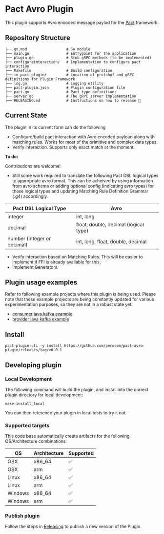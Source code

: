 # Pact Avro Plugin

This plugin supports Avro encoded message paylod for the [Pact](http://docs.pact.io) framework.


## Repository Structure

```
├── go.mod                  # Go module                                     
├── main.go                 # Entrypoint for the application
├── plugin.go               # Stub gRPC methods (to be implemented)
├── configureinteraction/   # Implementation to configure pact interaction 
├── Makefile                # Build configuration
├── io_pact_plugin/         # Location of protobuf and gRPC definitions for Plugin Framework
├── log.go                  # Logging utility
├── pact-plugin.json        # Plugin configuration file
├── pact.go                 # Pact type definitions
├── server.go               # The gRPC server implementation
├── RELEASING.md            # Instructions on how to release 🚀
```

## Current State
The plugin in its current form can do the following
- Configure/build pact interaction with Avro encoded payload along with matching rules. Works for most of the primitive and complex data types.  
- Verify interaction. Supports only exact match at the moment.

**To do:**

Contributions are welcome! 

- Still some work required to translate the following Pact DSL logical types to appropriate avro format. This can be acheived by using information from avro schema or adding optional config (indicating avro types) for these logical types and updating Matching Rule Definition Grammar (.g4) accordingly. 

| Pact DSL Logical Type       | Avro                                  |
| --------------------------- | ------------------------------------- |
| integer                     | int, long                             |
| decimal                     | float, double, decimal (logical type) |
| number (integer or decimal) | int, long, float, double, decimal     |

- Verify interaction based on Matching Rules. This will be easier to implement if FFI is already available for this.  
- Implement Generators. 

## Plugin usage examples
Refer to following example projects where this plugin is being used. Please note that these example projects are being constantly updated for various experimentation purposes, so they are not in a robust state yet.   

- [consumer java kafka example](https://github.com/praveen-em/example-consumer-java-kafka-avro)
- [provider java kafka example](https://github.com/praveen-em/example-provider-java-kafka-avro)

## Install
```
pact-plugin-cli -y install https://github.com/perodem/pact-avro-plugin/releases/tag/v0.0.1
```

## Developing plugin
### Local Development
The following command will build the plugin, and install into the correct plugin directory for local development:
 ```
 make install_local
 ```
You can then reference your plugin in local tests to try it out.

### Supported targets
This code base automatically create artifacts for the following OS/Architecture combinations:

| OS      | Architecture | Supported |
| ------- | ------------ | --------- |
| OSX     | x86_64       | ✅         |
| OSX     | arm          | ✅         |
| Linux   | x86_64       | ✅         |
| Linux   | arm          | ✅         |
| Windows | x86_64       | ✅         |
| Windows | arm          | ✅         |

### Publish plugin
Follow the steps in [Releasing](./RELEASING.md) to publish a new version of the Plugin. 